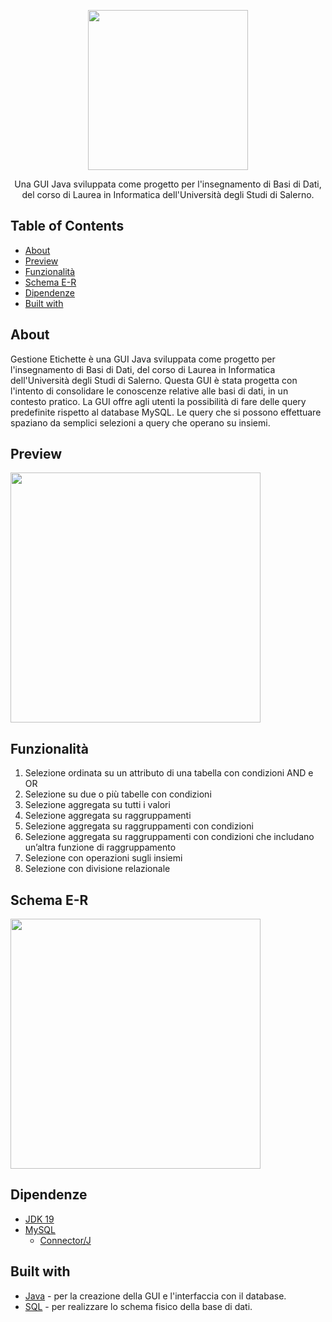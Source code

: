 <p align="center">
  <img src="https://github.com/raffaeleav/gestione-etichette/assets/114619463/a322a9fe-0281-4383-90c4-bc288161280f" width="256" heigth="256">
</p>

<p align="center">
  Una GUI Java sviluppata come progetto per l'insegnamento di Basi di Dati, del corso di Laurea in Informatica dell'Università degli Studi di Salerno. 
</p>


## Table of Contents
- [About](#About)
- [Preview](#Preview)
- [Funzionalità](#Funzionalità)
- [Schema E-R](#Schema-E-R-della-Base-di-dati)
- [Dipendenze](#Dipendenze)
- [Built with](#Built-with)


## About
<p>
  Gestione Etichette è una GUI Java sviluppata come progetto per l'insegnamento di Basi di Dati, del corso di Laurea in Informatica dell'Università degli Studi di Salerno.
  Questa GUI è stata progetta con l'intento di consolidare le conoscenze relative alle basi di dati, in un contesto pratico. La GUI offre agli utenti la possibilità di fare delle query predefinite rispetto al database MySQL.
  Le query che si possono effettuare spaziano da semplici selezioni a query che operano su insiemi.
</p>


## Preview
<p>
  <img src="https://github.com/raffaeleav/gestione-etichette/assets/114619463/d90e07ae-20fc-404c-a0d6-fd0834bdeeee" width="400" heigth="400">
</p>


## Funzionalità 
1) Selezione ordinata su un attributo di una tabella con condizioni AND e OR
2) Selezione su due o più tabelle con condizioni
3) Selezione aggregata su tutti i valori
4) Selezione aggregata su raggruppamenti
5) Selezione aggregata su raggruppamenti con condizioni
6) Selezione aggregata su raggruppamenti con condizioni che includano un’altra funzione di raggruppamento
7) Selezione con operazioni sugli insiemi
8) Selezione con divisione relazionale


## Schema E-R
<p>
  <img src="https://github.com/raffaeleav/gestione-etichette/assets/114619463/c51d9e99-f3dc-4944-a6c4-0ca84ffdd467" width="400" heigth="400">
</p>


## Dipendenze 
- [JDK 19](https://jdk.java.net/java-se-ri/19)
- [MySQL](https://dev.mysql.com/downloads/installer/)
  - [Connector/J](https://dev.mysql.com/downloads/connector/j/)


## Built with
- [Java](https://www.oracle.com/it/java/technologies/downloads/) - per la creazione della GUI e l'interfaccia con il database.
- [SQL](https://www.w3schools.com/sql/) - per realizzare lo schema fisico della base di dati.
